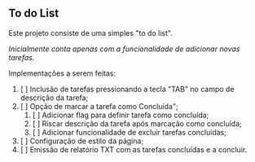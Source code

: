 ## To do List


Este projeto consiste de uma simples "to do list".

*Inicialmente conta apenas com a funcionalidade de adicionar novas tarefas.*

Implementações a serem feitas:

 1. [ ] Inclusão de tarefas pressionando a tecla "TAB" no campo de descrição da tarefa;
 2. [ ] Opção de marcar a tarefa como Concluída";
       1. [ ]  Adicionar flag para definir tarefa como concluída;
       2. [ ] Riscar descrição da tarefa após marcação como concluída;
       3. [ ] Adicionar funcionalidade de excluir tarefas concluídas;
 4. [ ] Configuração de estilo da página;
 5. [ ]  Emissão de relatório TXT com as tarefas concluídas e a concluir.


